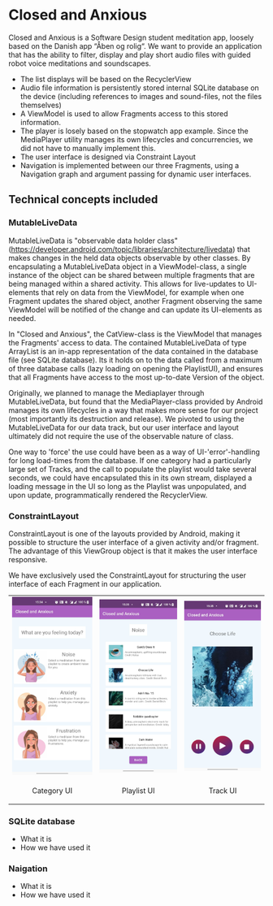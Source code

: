 # Closed and Anxious
Closed and Anxious is a Software Design student meditation app, loosely based on the Danish app “Åben og rolig“.
We want to provide an application that has the ability to filter, display and play short audio files with guided robot voice meditations and soundscapes.
- The list displays will be based on the RecyclerView
- Audio file information is persistently stored internal SQLite database on the device (including references to images and sound-files, not the files themselves)
- A ViewModel is used to allow Fragments access to this stored information.
- The player is losely based on the stopwatch app example. Since the MediaPlayer utility manages its own lifecycles and concurrencies, we did not have to manually implement this.
- The user interface is designed via Constraint Layout
- Navigation is implemented between our three Fragments, using a Navigation graph and argument passing for dynamic user interfaces.

## Technical concepts included

### MutableLiveData
MutableLiveData is "observable data holder class" (https://developer.android.com/topic/libraries/architecture/livedata) that makes changes in the held data objects observable by other classes.
By encapsulating a MutableLiveData object in a ViewModel-class, a single instance of the object can be shared between multiple fragments that are being managed within a shared activity.
This allows for live-updates to UI-elements that rely on data from the ViewModel, for example when one Fragment updates the shared object, another Fragment observing the same ViewModel will be notified of the change and can update its UI-elements as needed.

In "Closed and Anxious", the CatView-class is the ViewModel that manages the Fragments' access to data.
The contained MutableLiveData of type ArrayList<Playlist> is an in-app representation of the data contained in the database file (see SQLite database).
Its it holds on to the data called from a maximum of three database calls (lazy loading on opening the PlaylistUI), and ensures that all Fragments have access to the most up-to-date Version of the object.

Originally, we planned to manage the Mediaplayer through MutableLiveData, but found that the MediaPlayer-class provided by Android manages its own lifecycles in a way that makes more sense for our project (most importantly its destruction and release).
We pivoted to using the MutableLiveData for our data track, but our user interface and layout ultimately did not require the use of the observable nature of class.

One way to 'force' the use could have been as a way of UI-'error'-handling for long load-times from the database.
If one category had a particularly large set of Tracks, and the call to populate the playlist would take several seconds, we could have encapsulated this in its own stream, displayed a loading message in the UI so long as the Playlist was unpopulated, and upon update, programmatically rendered the RecyclerView.

### ConstraintLayout
ConstraintLayout is one of the layouts provided by Android, making it possible to structure the user interface of a given activity and/or fragment. The advantage of this ViewGroup object is that it makes the user interface responsive.

We have exclusively used the ConstraintLayout for structuring the user interface of each Fragment in our application.

<table align="center">
  <tr>
    <td><img src="images/CategoryUI.jpg" alt="category ui" width="200"/></td>
    <td><img src="images/PlaylistUI.jpg" alt="playlist ui" width="200"/></td>
    <td><img src="images/TrackUI.jpg" alt="track ui" width="200"/></td>
  </tr>
  <tr>
    <td><p align="center">Category UI</p></td>
    <td><p align="center">Playlist UI</p></td>
    <td><p align="center">Track UI</p></td>
  </tr>
</table>


### SQLite database
- What it is 
- How we have used it

### Naigation
- What it is 
- How we have used it
